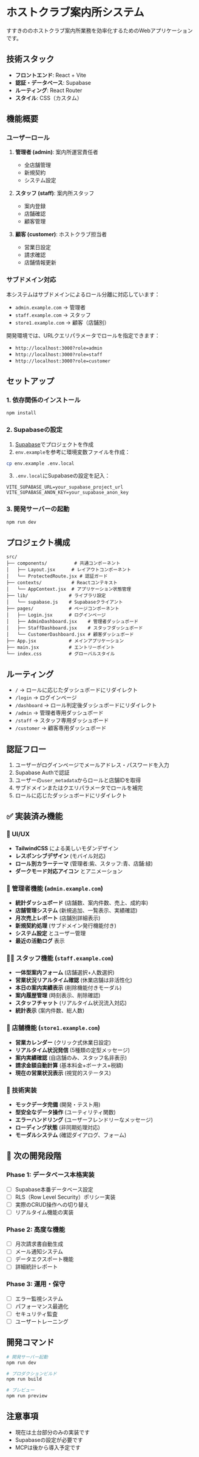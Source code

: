 # ホストクラブ案内所システム

すすきののホストクラブ案内所業務を効率化するためのWebアプリケーションです。

## 技術スタック

- **フロントエンド**: React + Vite
- **認証・データベース**: Supabase
- **ルーティング**: React Router
- **スタイル**: CSS（カスタム）

## 機能概要

### ユーザーロール

1. **管理者 (admin)**: 案内所運営責任者
   - 全店舗管理
   - 新規契約
   - システム設定

2. **スタッフ (staff)**: 案内所スタッフ
   - 案内登録
   - 店舗確認
   - 顧客管理

3. **顧客 (customer)**: ホストクラブ担当者
   - 営業日設定
   - 請求確認
   - 店舗情報更新

### サブドメイン対応

本システムはサブドメインによるロール分離に対応しています：

- `admin.example.com` → 管理者
- `staff.example.com` → スタッフ
- `store1.example.com` → 顧客（店舗別）

開発環境では、URLクエリパラメータでロールを指定できます：
- `http://localhost:3000?role=admin`
- `http://localhost:3000?role=staff`
- `http://localhost:3000?role=customer`

## セットアップ

### 1. 依存関係のインストール

```bash
npm install
```

### 2. Supabaseの設定

1. [Supabase](https://supabase.com)でプロジェクトを作成
2. `env.example`を参考に環境変数ファイルを作成：

```bash
cp env.example .env.local
```

3. `.env.local`にSupabaseの設定を記入：

```env
VITE_SUPABASE_URL=your_supabase_project_url
VITE_SUPABASE_ANON_KEY=your_supabase_anon_key
```

### 3. 開発サーバーの起動

```bash
npm run dev
```

## プロジェクト構成

```
src/
├── components/          # 共通コンポーネント
│   ├── Layout.jsx      # レイアウトコンポーネント
│   └── ProtectedRoute.jsx # 認証ガード
├── contexts/           # Reactコンテキスト
│   └── AppContext.jsx  # アプリケーション状態管理
├── lib/               # ライブラリ設定
│   └── supabase.js    # Supabaseクライアント
├── pages/             # ページコンポーネント
│   ├── Login.jsx      # ログインページ
│   ├── AdminDashboard.jsx    # 管理者ダッシュボード
│   ├── StaffDashboard.jsx    # スタッフダッシュボード
│   └── CustomerDashboard.jsx # 顧客ダッシュボード
├── App.jsx            # メインアプリケーション
├── main.jsx           # エントリーポイント
└── index.css          # グローバルスタイル
```

## ルーティング

- `/` → ロールに応じたダッシュボードにリダイレクト
- `/login` → ログインページ
- `/dashboard` → ロール判定後ダッシュボードにリダイレクト
- `/admin` → 管理者専用ダッシュボード
- `/staff` → スタッフ専用ダッシュボード
- `/customer` → 顧客専用ダッシュボード

## 認証フロー

1. ユーザーがログインページでメールアドレス・パスワードを入力
2. Supabase Authで認証
3. ユーザーの`user_metadata`からロールと店舗IDを取得
4. サブドメインまたはクエリパラメータでロールを補完
5. ロールに応じたダッシュボードにリダイレクト

## ✅ 実装済み機能

### 🎨 UI/UX
- **TailwindCSS** による美しいモダンデザイン
- **レスポンシブデザイン** (モバイル対応)
- **ロール別カラーテーマ** (管理者:紫、スタッフ:青、店舗:緑)
- **ダークモード対応アイコン** とアニメーション

### 👑 管理者機能 (`admin.example.com`)
- **統計ダッシュボード** (店舗数、案内件数、売上、成約率)
- **店舗管理システム** (新規追加、一覧表示、実績確認)
- **月次売上レポート** (店舗別詳細表示)
- **新規契約処理** (サブドメイン発行機能付き)
- **システム設定** とユーザー管理
- **最近の活動ログ** 表示

### 👨‍💼 スタッフ機能 (`staff.example.com`)
- **一体型案内フォーム** (店舗選択+人数選択)
- **営業状況リアルタイム確認** (休業店舗は非活性化)
- **本日の案内実績表示** (削除機能付きモーダル)
- **案内履歴管理** (時刻表示、削除確認)
- **スタッフチャット** (リアルタイム状況流入対応)
- **統計表示** (案内件数、総人数)

### 🏢 店舗機能 (`store1.example.com`)
- **営業カレンダー** (クリック式休業日設定)
- **リアルタイム状況発信** (5種類の定型メッセージ)
- **案内実績確認** (自店舗のみ、スタッフ名非表示)
- **請求金額自動計算** (基本料金+ボーナス+税額)
- **現在の営業状況表示** (視覚的ステータス)

### 🔧 技術実装
- **モックデータ完備** (開発・テスト用)
- **型安全なデータ操作** (ユーティリティ関数)
- **エラーハンドリング** (ユーザーフレンドリーなメッセージ)
- **ローディング状態** (非同期処理対応)
- **モーダルシステム** (確認ダイアログ、フォーム)

## 🚀 次の開発段階

### Phase 1: データベース本格実装
- [ ] Supabase本番データベース設定
- [ ] RLS（Row Level Security）ポリシー実装
- [ ] 実際のCRUD操作への切り替え
- [ ] リアルタイム機能の実装

### Phase 2: 高度な機能
- [ ] 月次請求書自動生成
- [ ] メール通知システム
- [ ] データエクスポート機能
- [ ] 詳細統計レポート

### Phase 3: 運用・保守
- [ ] エラー監視システム
- [ ] パフォーマンス最適化
- [ ] セキュリティ監査
- [ ] ユーザートレーニング

## 開発コマンド

```bash
# 開発サーバー起動
npm run dev

# プロダクションビルド
npm run build

# プレビュー
npm run preview
```

## 注意事項

- 現在は土台部分のみの実装です
- Supabaseの設定が必要です
- MCPは後から導入予定です 